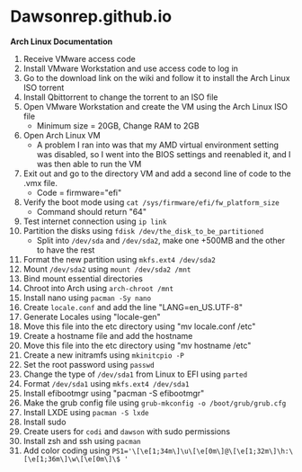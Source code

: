 # Dawsonrep.github.io
**Arch Linux Documentation**

1. Receive VMware access code
2. Install VMware Workstation and use access code to log in
3. Go to the download link on the wiki and follow it to install the Arch Linux ISO torrent
4. Install Qbittorrent to change the torrent to an ISO file
5. Open VMware Workstation and create the VM using the Arch Linux ISO file
   - Minimum size = 20GB, Change RAM to 2GB
6. Open Arch Linux VM
   - A problem I ran into was that my AMD virtual environment setting was disabled, so I went into the BIOS settings and reenabled it, and I was then able to run the VM
7. Exit out and go to the directory VM and add a second line of code to the .vmx file.
   - Code = firmware="efi"
8. Verify the boot mode using `cat /sys/firmware/efi/fw_platform_size`
   - Command should return "64"
9. Test internet connection using `ip link`
10. Partition the disks using `fdisk /dev/the_disk_to_be_partitioned`
    - Split into `/dev/sda` and `/dev/sda2`, make one +500MB and the other to have the rest
11. Format the new partition using `mkfs.ext4 /dev/sda2`
12. Mount `/dev/sda2` using `mount /dev/sda2 /mnt`
13. Bind mount essential directories
14. Chroot into Arch using `arch-chroot /mnt`
15. Install nano using `pacman -Sy nano`
16. Create `locale.conf` and add the line "LANG=en_US.UTF-8"
17. Generate Locales using "locale-gen"
18. Move this file into the etc directory using "mv locale.conf /etc"
19. Create a hostname file and add the hostname
20. Move this file into the etc directory using "mv hostname /etc"
21. Create a new initramfs using `mkinitcpio -P`
22. Set the root password using `passwd`
23. Change the type of `/dev/sda1` from Linux to EFI using `parted`
24. Format `/dev/sda1` using `mkfs.ext4 /dev/sda1`
25. Install efibootmgr using "pacman -S efibootmgr"
26. Make the grub config file using `grub-mkconfig -o /boot/grub/grub.cfg`
27. Install LXDE using `pacman -S lxde`
28. Install sudo
29. Create users for `codi` and `dawson` with sudo permissions
30. Install zsh and ssh using `pacman`
31. Add color coding using `PS1='\[\e[1;34m\]\u\[\e[0m\]@\[\e[1;32m\]\h:\[\e[1;36m\]\w\[\e[0m\]\$ '`
